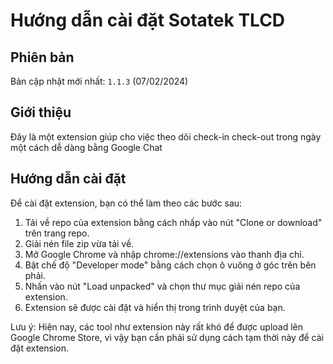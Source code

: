 # Hướng dẫn cài đặt Sotatek TLCD

## Phiên bản

Bản cập nhật mới nhất: `1.1.3` (07/02/2024)

## Giới thiệu

Đây là một extension giúp cho việc theo dõi check-in check-out trong ngày một cách dễ dàng bằng Google Chat

## Hướng dẫn cài đặt

Để cài đặt extension, bạn có thể làm theo các bước sau:

1. Tải về repo của extension bằng cách nhấp vào nút "Clone or download" trên trang repo.
2. Giải nén file zip vừa tải về.
3. Mở Google Chrome và nhập chrome://extensions vào thanh địa chỉ.
4. Bật chế độ "Developer mode" bằng cách chọn ô vuông ở góc trên bên phải.
5. Nhấn vào nút "Load unpacked" và chọn thư mục giải nén repo của extension.
6. Extension sẽ được cài đặt và hiển thị trong trình duyệt của bạn.

Lưu ý: Hiện nay, các tool như extension này rất khó để được upload lên Google Chrome Store, vì vậy bạn cần phải sử dụng cách tạm thời này để cài đặt extension.

